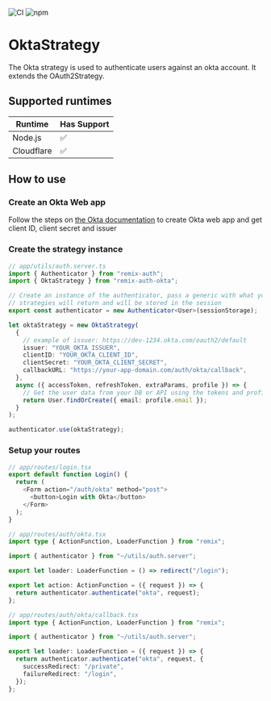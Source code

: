 ![CI](https://img.shields.io/github/workflow/status/jrakotoharisoa/remix-auth-okta/CI?style=flat-square)
![npm](https://img.shields.io/npm/v/remix-auth-okta?style=flat-square)
# OktaStrategy

The Okta strategy is used to authenticate users against an okta account. It extends the OAuth2Strategy.

## Supported runtimes

| Runtime    | Has Support |
| ---------- | ----------- |
| Node.js    | ✅          |
| Cloudflare | ✅          |

<!-- If it doesn't support one runtime, explain here why -->

## How to use

### Create an Okta Web app

Follow the steps on [the Okta documentation](https://developer.okta.com/docs/guides/sign-into-web-app/nodeexpress/main/#understand-the-callback-route) to create Okta web app and get client ID, client secret and issuer

### Create the strategy instance

```typescript
// app/utils/auth.server.ts
import { Authenticator } from "remix-auth";
import { OktaStrategy } from "remix-auth-okta";

// Create an instance of the authenticator, pass a generic with what your
// strategies will return and will be stored in the session
export const authenticator = new Authenticator<User>(sessionStorage);

let oktaStrategy = new OktaStrategy(
  {
    // example of issuer: https://dev-1234.okta.com/oauth2/default
    issuer: "YOUR_OKTA_ISSUER", 
    clientID: "YOUR_OKTA_CLIENT_ID",
    clientSecret: "YOUR_OKTA_CLIENT_SECRET",
    callbackURL: "https://your-app-domain.com/auth/okta/callback",
  },
  async ({ accessToken, refreshToken, extraParams, profile }) => {
    // Get the user data from your DB or API using the tokens and profile
    return User.findOrCreate({ email: profile.email });
  }
);

authenticator.use(oktaStrategy);
```

### Setup your routes

```typescript
// app/routes/login.tsx
export default function Login() {
  return (
    <Form action="/auth/okta" method="post">
      <button>Login with Okta</button>
    </Form>
  );
}
```


```typescript
// app/routes/auth/okta.tsx
import type { ActionFunction, LoaderFunction } from "remix";

import { authenticator } from "~/utils/auth.server";

export let loader: LoaderFunction = () => redirect("/login");

export let action: ActionFunction = ({ request }) => {
  return authenticator.authenticate("okta", request);
};

```

```typescript
// app/routes/auth/okta/callback.tsx
import type { ActionFunction, LoaderFunction } from "remix";

import { authenticator } from "~/utils/auth.server";

export let loader: LoaderFunction = ({ request }) => {
  return authenticator.authenticate("okta", request, {
    successRedirect: "/private",
    failureRedirect: "/login",
  });
};

```
